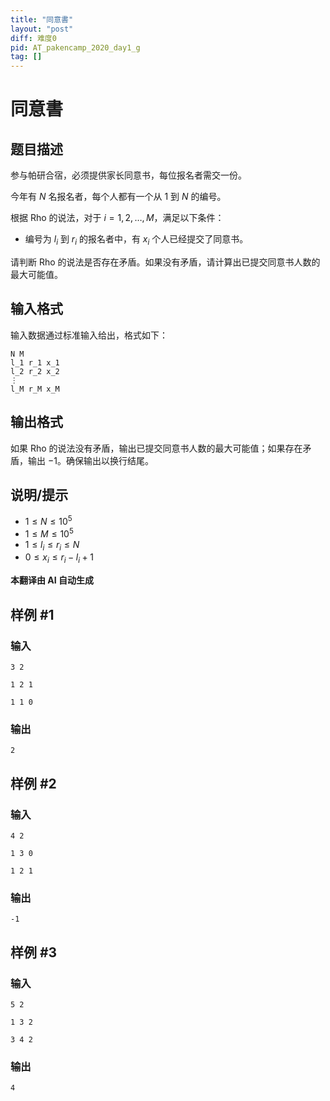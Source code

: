 ```yaml
---
title: "同意書"
layout: "post"
diff: 难度0
pid: AT_pakencamp_2020_day1_g
tag: []
---
```


# 同意書

## 题目描述

参与帕研合宿，必须提供家长同意书，每位报名者需交一份。

今年有 $N$ 名报名者，每个人都有一个从 $1$ 到 $N$ 的编号。

根据 Rho 的说法，对于 $i=1, 2, \ldots, M$，满足以下条件：

- 编号为 $l_i$ 到 $r_i$ 的报名者中，有 $x_i$ 个人已经提交了同意书。

请判断 Rho 的说法是否存在矛盾。如果没有矛盾，请计算出已提交同意书人数的最大可能值。

## 输入格式

输入数据通过标准输入给出，格式如下：

```
N M
l_1 r_1 x_1
l_2 r_2 x_2
⋮
l_M r_M x_M
```

## 输出格式

如果 Rho 的说法没有矛盾，输出已提交同意书人数的最大可能值；如果存在矛盾，输出 $-1$。确保输出以换行结尾。

## 说明/提示

- $1 \leq N \leq 10^5$
- $1 \leq M \leq 10^5$
- $1 \leq l_i \leq r_i \leq N$
- $0 \leq x_i \leq r_i - l_i + 1$

 **本翻译由 AI 自动生成**

## 样例 #1

### 输入

```
3 2
1 2 1
1 1 0
```

### 输出

```
2
```

## 样例 #2

### 输入

```
4 2
1 3 0
1 2 1
```

### 输出

```
-1
```

## 样例 #3

### 输入

```
5 2
1 3 2
3 4 2
```

### 输出

```
4
```

